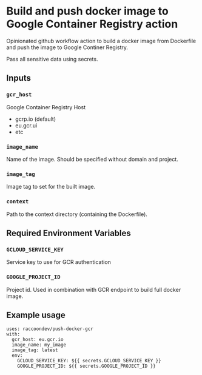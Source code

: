# Build and push docker image to Google Container Registry action

Opinionated github workflow action to build a docker image from Dockerfile
and push the image to Google Continer Registry.

Pass all sensitive data using secrets.

## Inputs

### `gcr_host`

Google Container Registry Host

- gcrp.io (default)
- eu.gcr.ui
- etc

### `image_name`

Name of the image. Should be specified without domain and project.

### `image_tag`

Image tag to set for the built image.

### `context`

Path to the context directory (containing the Dockerfile).

## Required Environment Variables

### `GCLOUD_SERVICE_KEY`

Service key to use for GCR authentication

### `GOOGLE_PROJECT_ID`

Project id. Used in combination with GCR endpoint to build full docker image.

## Example usage

```ylm
uses: raccoondev/push-docker-gcr
with:
  gcr_host: eu.gcr.io
  image_name: my_image
  image_tag: latest
  env:
    GCLOUD_SERVICE_KEY: ${{ secrets.GCLOUD_SERVICE_KEY }}
    GOOGLE_PROJECT_ID: ${{ secrets.GOOGLE_PROJECT_ID }}
```
